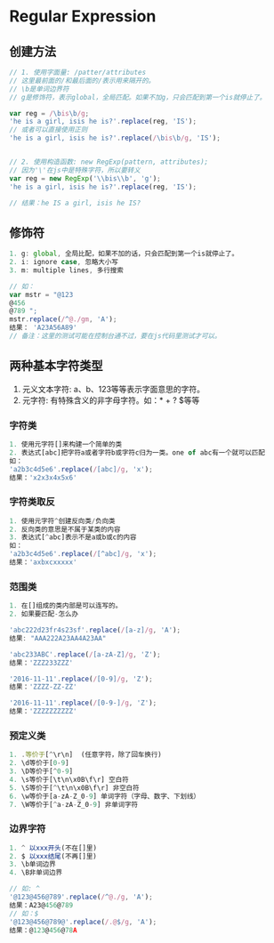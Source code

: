 # Regular Expression

## 创建方法

``` javascript
// 1. 使用字面量: /patter/attributes 
// 这里最前面的/和最后面的/表示用来隔开的。
// \b是单词边界符
// g是修饰符，表示global，全局匹配。如果不加g，只会匹配到第一个is就停止了。

var reg = /\bis\b/g;
'he is a girl, isis he is?'.replace(reg, 'IS');
// 或者可以直接使用正则
'he is a girl, isis he is?'.replace(/\bis\b/g, 'IS');


// 2. 使用构造函数: new RegExp(pattern, attributes);
// 因为'\'在js中是特殊字符，所以要转义
var reg = new RegExp('\\bis\\b', 'g');
'he is a girl, isis he is?'.replace(reg, 'IS');

// 结果：he IS a girl, isis he IS?
```

## 修饰符

``` javascript
1. g: global, 全局比配，如果不加的话，只会匹配到第一个is就停止了。
2. i: ignore case, 忽略大小写
3. m: multiple lines, 多行搜索

// 如：
var mstr = "@123
@456  
@789 ";
mstr.replace(/^@./gm, 'A');
结果： 'A23A56A89'
// 备注：这里的测试可能在控制台通不过，要在js代码里测试才可以。
```

## 两种基本字符类型

1. 元义文本字符: a、b、123等等表示字面意思的字符。
2. 元字符: 有特殊含义的非字母字符。如：* + ? $等等

### 字符类 

``` javascript
1. 使用元字符[]来构建一个简单的类
2. 表达式[abc]把字符a或者字符b或字符c归为一类。one of abc有一个就可以匹配
如：
'a2b3c4d5e6'.replace(/[abc]/g, 'x');
结果：'x2x3x4x5x6'
```

### 字符类取反

``` javascript
1. 使用元字符^创建反向类/负向类
2. 反向类的意思是不属于某类的内容
3. 表达式[^abc]表示不是a或b或c的内容
如：
'a2b3c4d5e6'.replace(/[^abc]/g, 'x');
结果：'axbxcxxxxx'
```
### 范围类

``` javascript
1. 在[]组成的类内部是可以连写的。
2. 如果要匹配-怎么办

'abc222d23fr4s23sf'.replace(/[a-z]/g, 'A');
结果: "AAA222A23AA4A23AA"

'abc233ABC'.replace(/[a-zA-Z]/g, 'Z');
结果：'ZZZ233ZZZ'

'2016-11-11'.replace(/[0-9]/g, 'Z');
结果：'ZZZZ-ZZ-ZZ'

'2016-11-11'.replace(/[0-9-]/g, 'Z');
结果：'ZZZZZZZZZZ'

```

### 预定义类

``` javascript
1. .等价于[^\r\n]  (任意字符，除了回车换行)
2. \d等价于[0-9] 
3. \D等价于[^0-9]
4. \s等价于[\t\n\x0B\f\r] 空白符
5. \S等价于[^\t\n\x0B\f\r] 非空白符
6. \w等价于[a-zA-Z_0-9] 单词字符（字母、数字、下划线）
7. \W等价于[^a-zA-Z_0-9] 非单词字符
```

### 边界字符

``` javascript
1. ^ 以xxx开头(不在[]里)
2. $ 以xxx结尾(不再[]里)
3. \b单词边界
4. \B非单词边界

// 如: ^
'@123@456@789'.replace(/^@./g, 'A');
结果：A23@456@789
// 如：$
'@123@456@789@'.replace(/.@$/g, 'A');
结果：@123@456@78A
```

